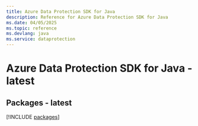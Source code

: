 ```yaml
---
title: Azure Data Protection SDK for Java
description: Reference for Azure Data Protection SDK for Java
ms.date: 04/05/2025
ms.topic: reference
ms.devlang: java
ms.service: dataprotection
---
```

# Azure Data Protection SDK for Java - latest
## Packages - latest
[!INCLUDE [packages](data-protection-index.md)]